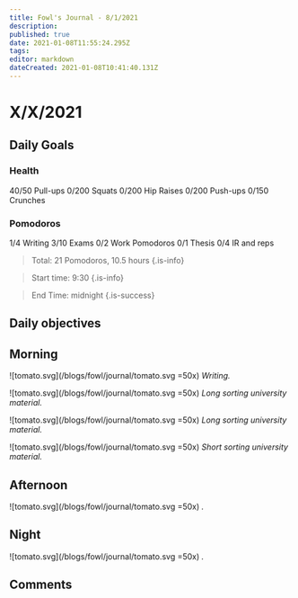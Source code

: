 ```yaml
---
title: Fowl's Journal - 8/1/2021
description: 
published: true
date: 2021-01-08T11:55:24.295Z
tags: 
editor: markdown
dateCreated: 2021-01-08T10:41:40.131Z
---
```


# X/X/2021


## Daily Goals 
### Health
40/50 Pull-ups
0/200 Squats
0/200 Hip Raises 
0/200 Push-ups
0/150 Crunches 
### Pomodoros
1/4 Writing 
3/10 Exams
0/2 Work Pomodoros
0/1 Thesis 
0/4 IR and reps 
> Total: 21 Pomodoros, 10.5 hours
{.is-info}


> Start time: 9:30 
{.is-info}

> End Time: midnight
{.is-success}


## Daily objectives
 

## Morning
![tomato.svg](/blogs/fowl/journal/tomato.svg =50x)
*Writing.*

![tomato.svg](/blogs/fowl/journal/tomato.svg =50x)
*Long sorting university material.*

![tomato.svg](/blogs/fowl/journal/tomato.svg =50x)
*Long sorting university material.*

![tomato.svg](/blogs/fowl/journal/tomato.svg =50x)
*Short sorting university material.*


## Afternoon
![tomato.svg](/blogs/fowl/journal/tomato.svg =50x)
*.*

## Night
![tomato.svg](/blogs/fowl/journal/tomato.svg =50x)
*.*




## Comments











